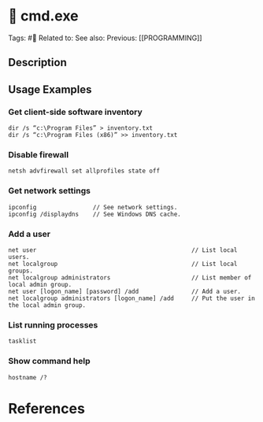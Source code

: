 # 🤖 cmd.exe
Tags: #🤖
Related to: 
See also: 
Previous: [[PROGRAMMING]]

## Description

## Usage Examples

### Get client-side software inventory
	dir /s “c:\Program Files” > inventory.txt
	dir /s “c:\Program Files (x86)” >> inventory.txt

### Disable firewall
	netsh advfirewall set allprofiles state off

### Get network settings

	ipconfig				// See network settings.
	ipconfig /displaydns	// See Windows DNS cache.

### Add a user

	net user											// List local users.
	net localgroup										// List local groups.
	net localgroup administrators						// List member of local admin group.
	net user [logon_name] [password] /add				// Add a user.
	net localgroup administrators [logon_name] /add		// Put the user in the local admin group.

### List running processes

	tasklist

### Show command help

	hostname /?

# References
